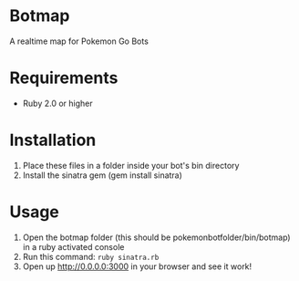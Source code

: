 # Botmap
A realtime map for Pokemon Go Bots


# Requirements
* Ruby 2.0 or higher

# Installation
1. Place these files in a folder inside your bot's bin directory
2. Install the sinatra gem (gem install sinatra)

# Usage
1. Open the botmap folder (this should be pokemonbotfolder/bin/botmap) in a ruby activated console
2. Run this command: 
`
ruby sinatra.rb
` 
3. Open up http://0.0.0.0:3000 in your browser and see it work!
